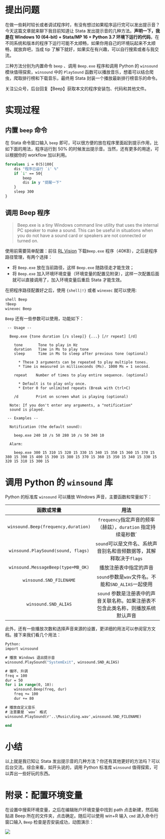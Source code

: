 
# 提出问题

在做一些耗时较长或者调试程序时，有没有想过如果程序运行完可以发出提示音？今天这篇文章就来聊下我目前知道让 Stata 发出提示音的几种方法。**声明一下，我是在 Windows 10 (64-bit) + Stata/MP 16 + Python 3.7 环境下运行的代码**，在不同系统和版本的程序下运行可能不太顺畅，如果你用自己的环境玩起来不太顺畅，就放弃吧，当成 tip 了解下就好，如果实在有兴趣，可以自行搜索或者与我交流。


三种方法分别为内置命令 `beep` 、调用 `Beep.exe` 程序和调用 Python 的 `winsound` 模块值得探索，`winsound` 中的 `PlaySound` 函数可以播放音乐，想着可以结合爬虫，爬取排行榜和下载音乐，最终用 Stata 封装一个播放最新排行榜音乐的命令。

关注公众号，后台回复【Beep】获取本文的程序安装包、代码和其他文件。

# 实现过程

## 内置 `beep` 命令

在 Stata 命令窗口输入 `beep` 即可，可以很方便的放在程序里面起到提示作用，比如下面的用法，程序运行到 50% 的时候发出提示音。当然，还有更多的用途，可以根据你的 workflow 加以利用。

```Stata
forvalues i = 0(5)100{
	dis "程序已运行 `i' %"
	if `i' == 50{
		beep
		dis in y "提醒一下"
	}
	sleep 300
}
```
## 调用 Beep 程序

> Beep.exe is a tiny Windows command line utility that uses the internal PC speaker to make a sound. This can be useful in situations when you do not have a sound card or speakers are not connected or turned on.

使用前需要简单配置：前往 [RL Vision](http://www.rlvision.com)  下载`Beep.exe` 程序（40KB），之后是程序路径管理，有两个选择：

- 将 `Beep.exe` 放在当前路径，这样 `Beep.exe` 随路径走才能生效；
- 将 `Beep.exe` 加入环境环境变量（环境变量的配置见附录），这样一次配置后面就可以直接调用了，加入环境变量后重启 Stata 才能生效。

在把程序路径配置好之后，使用 `{shell|!}` 或者 `winexec` 就可以使用:

```Stata
shell Beep
!Beep
winexec Beep
```
`Beep` 还有一些参数可以使用，功能如下：

```Shell
 -- Usage --

  Beep.exe {tone duration [/s sleep]} {...} [/r repeat] [/d]

    tone       Tone to play in Hz
    duration   Time in Ms to play tone
    sleep      Time in Ms to sleep after previous tone (optional)
  
      * These 3 arguments can be repeated to play multiple tones.  
      * Time is measured in milliseconds (Ms). 1000 Ms = 1 second.
  
    repeat    Number of times to play entire sequence. (optional)
      
      * Default is to play only once.
      * Enter 0 for unlimited repeats (Break with Ctrl+C)

    /d        Print on screen what is playing (optional)

  Note: If you don't enter any arguments, a "notification" 
  sound is played.

 -- Examples --

  Notification (the default sound):
    
    beep.exe 240 10 /s 50 280 10 /s 50 340 10

  Alarm:
  
    beep.exe 300 15 310 15 320 15 330 15 340 15 350 15 360 15 370 15 380 15 390 15 400 15 390 15 380 15 370 15 360 15 350 15 340 15 330 15 320 15 310 15 300 15 
```


# 调用 Python 的 `winsound` 库

 Python 的标准库 `winsound` 可以播放 Windows 声音，主要函数和常量如下：

|函数或常量|用法|
|:---:|:---:|
|`winsound.Beep(frequency,duration)`|`frequency`指定声音的频率（赫兹），`duration` 指定持续毫秒数`|
|`winsound.PlaySound(sound, flags)`|`sound`可以是文件名、系统声音别名和音频数据等，其解释取决于`flags`|
|`winsound.MessageBeep(type=MB_OK)`|播放注册表中指定的声音|
|`winsound.SND_FILENAME`|`sound`参数是`wav`文件名。不能和`SND_ALIAS`一起使用|
|`winsound.SND_ALIAS`|`sound` 参数是注册表中的声音关联名称。如果注册表不包含此类名称，则播放系统默认声音|

 此外，还有一些播放次数和选择声音来源的设置，更详细的用法可以参阅官方文档。接下来我们看几个用法：

```Stata
Python:
import winsound 

# 播放 Windows 退出提示音
winsound.PlaySound("SystemExit", winsound.SND_ALIAS)

# 循环、升调
freq = 100
dur = 50
for i in range(0, 10):     
    winsound.Beep(freq, dur)     
    freq += 100
    dur += 80

# 播放自定义音乐
# 注意要是 `wav` 格式
winsound.PlaySound(r'..\Music\ding.wav',winsound.SND_FILENAME)

end
```

# 小结

以上就是我已知让 Stata 发出提示音的几种方法？你还有其他更好的方法吗？可以后台交流。综合来看，如开头说的，调用 Python 标准库 `winsound` 值得探索，可以弄出一些好玩的东西。

# 附录：配置环境变量

在设置中搜索环境变量，之后在编辑账户环境变量中找到 path 点击新建，然后粘贴进 Beep 所在的文件夹，点击确定。随后可以使用 win+R 输入 `cmd` 进入命令行窗口输入 `Beep` 检查是否安装成功，动图演示：

![](./image/环境变量.gif)
